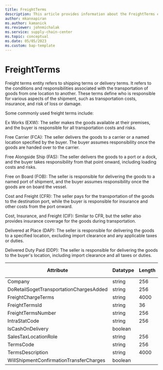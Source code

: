 ```yaml
---
title: FreightTerms
description: This article provides information about the FreightTerms entity.
author: mkannapiran
ms.author: kamanick
ms.reviewer: johnmichalak
ms.service: supply-chain-center
ms.topic: conceptual
ms.date: 05/05/2023
ms.custom: bap-template
---
```


# **FreightTerms**

Freight terms entity refers to shipping terms or delivery terms. It refers to the conditions and responsibilities associated with the transportation of goods from one location to another. These terms define who is responsible for various aspects of the shipment, such as transportation costs, insurance, and risk of loss or damage.

Some commonly used freight terms include:

Ex Works (EXW): The seller makes the goods available at their premises, and the buyer is responsible for all transportation costs and risks.

Free Carrier (FCA): The seller delivers the goods to a carrier or a named location specified by the buyer. The buyer assumes responsibility once the goods are handed over to the carrier.

Free Alongside Ship (FAS): The seller delivers the goods to a port or a dock, and the buyer takes responsibility from that point onward, including loading costs and risks.

Free on Board (FOB): The seller is responsible for delivering the goods to a named port of shipment, and the buyer assumes responsibility once the goods are on board the vessel.

Cost and Freight (CFR): The seller pays for the transportation of the goods to the destination port, while the buyer is responsible for insurance and other costs from the port onward.

Cost, Insurance, and Freight (CIF): Similar to CFR, but the seller also provides insurance coverage for the goods during transportation.

Delivered at Place (DAP): The seller is responsible for delivering the goods to a specified location, excluding import clearance and any applicable taxes or duties.

Delivered Duty Paid (DDP): The seller is responsible for delivering the goods to the buyer's location, including import clearance and all taxes or duties.

|	Attribute	|	Datatype	|	Length	|	Primary Key	|	Description	|
|---------------|--------|------|----------|-----------|
|	Company	|	string	|	256	|	No	|	#N/A	|
|	DoRetailSogetTransportationChargesAdded	|	string	|	256	|	No	|	#N/A	|
|	FreightChargeTerms	|	string	|	4000	|	No	|	#N/A	|
|	FreightTermsId	|	string	|	36	|	Yes	|	#N/A	|
|	FreightTermsNumber	|	string	|	256	|	Yes	|	#N/A	|
|	IntraStatCode	|	string	|	256	|	No	|	#N/A	|
|	IsCashOnDelivery	|	boolean	|		|	No	|	#N/A	|
|	SalesTaxLocationRole	|	string	|	256	|	No	|	#N/A	|
|	TermsCode	|	string	|	256	|	No	|	#N/A	|
|	TermsDescription	|	string	|	4000	|	No	|	#N/A	|
|	WillShipmentConfirmationTransferCharges	|	boolean	|		|	No	|	#N/A	|

